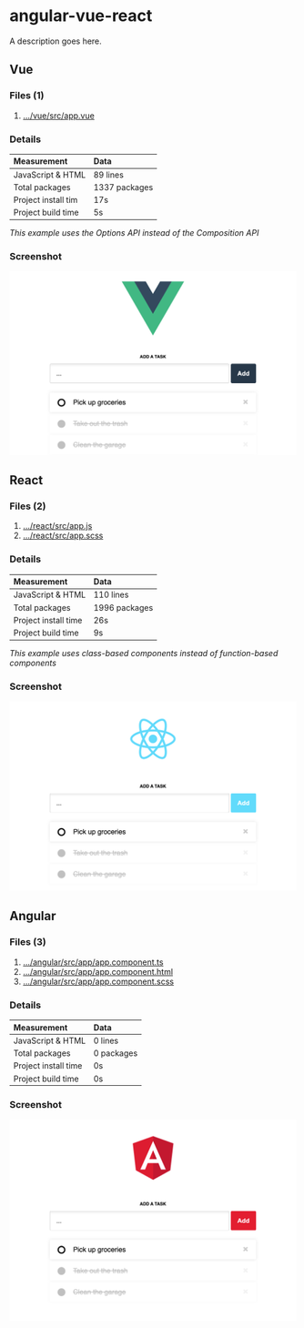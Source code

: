 # angular-vue-react

A description goes here.

## Vue

### Files (1)

1. […/vue/src/app.vue](https://github.com/andybeckmann/angular-vue-react/blob/main/vue/src/App.vue)

### Details

| Measurement  | Data |
|:--|:--|
| JavaScript & HTML | 89 lines |
| Total packages | 1337 packages |
| Project install tim | 17s |
| Project build time | 5s |
*This example uses the Options API instead of the Composition API*

### Screenshot

![Vue Todo App Screenshot](/screenshot-vue.png?raw=true)

## React

### Files (2)

1. […/react/src/app.js](https://github.com/andybeckmann/angular-vue-react/blob/main/react/src/App.js)
2. […/react/src/app.scss](https://github.com/andybeckmann/angular-vue-react/blob/main/react/src/App.js)

### Details
| Measurement  | Data |
|:--|:--|
| JavaScript & HTML | 110 lines |
| Total packages | 1996 packages |
| Project install time | 26s |
| Project build time | 9s |

*This example uses class-based components instead of function-based components*

### Screenshot

![React Todo App Screenshot](/screenshot-react.png?raw=true)

## Angular

### Files (3)

1. […/angular/src/app/app.component.ts](https://github.com/andybeckmann/angular-vue-react/blob/main/angular/src/app/app.component.ts)
2. […/angular/src/app/app.component.html](https://github.com/andybeckmann/angular-vue-react/blob/main/angular/src/app/app.component.html)
3. […/angular/src/app/app.component.scss](https://github.com/andybeckmann/angular-vue-react/blob/main/angular/src/app/app.component.scss)

### Details

| Measurement  | Data |
|:--|:--|
| JavaScript & HTML	| 0 lines |
| Total packages | 0 packages |
| Project install time | 0s |
| Project build time | 0s |

### Screenshot

![Angular Todo App Screenshot](/screenshot-angular.png?raw=true)

